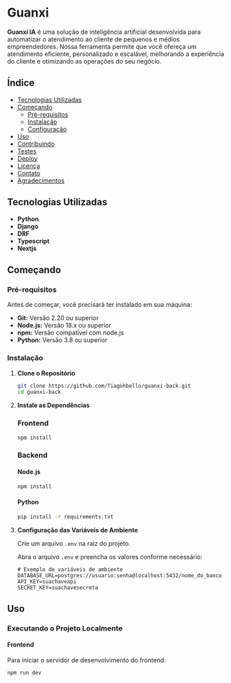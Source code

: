 # Guanxi

**Guanxi IA** é uma solução de inteligência artificial desenvolvida para automatizar o atendimento ao cliente de pequenos e médios empreendedores. Nossa ferramenta permite que você ofereça um atendimento eficiente, personalizado e escalável, melhorando a experiência do cliente e otimizando as operações do seu negócio.

## Índice

- [Tecnologias Utilizadas](#tecnologias-utilizadas)
- [Começando](#começando)
    - [Pré-requisitos](#pré-requisitos)
    - [Instalação](#instalação)
    - [Configuração](#configuração)
- [Uso](#uso)
- [Contribuindo](#contribuindo)
- [Testes](#testes)
- [Deploy](#deploy)
- [Licença](#licença)
- [Contato](#contato)
- [Agradecimentos](#agradecimentos)

## Tecnologias Utilizadas

- **Python**
- **Django**
- **DRF**
- **Typescript**
- **Nextjs**

## Começando

### Pré-requisitos

Antes de começar, você precisará ter instalado em sua máquina:

- **Git:** Versão 2.20 ou superior
- **Node.js:** Versão 18.x ou superior
- **npm:** Versão compatível com node.js
- **Python:** Versão 3.8 ou superior

### Instalação

1. **Clone o Repositório**

    ```bash
    git clone https://github.com/Tiagohbello/guanxi-back.git
    cd guanxi-back
    ```

2. **Instale as Dependências**

   ### Frontend

    ```bash
    npm install
    ```

   ### Backend

   #### Node.js

    ```bash
    npm install
    ```

   #### Python

    ```bash
    pip install -r requirements.txt
    ```

3. **Configuração das Variáveis de Ambiente**

   Crie um arquivo `.env` na raiz do projeto.

   Abra o arquivo `.env` e preencha os valores conforme necessário:

    ```env
    # Exemplo de variáveis de ambiente
    DATABASE_URL=postgres://usuario:senha@localhost:5432/nome_do_banco
    API_KEY=suachaveapi
    SECRET_KEY=suachavesecreta
    ```

## Uso

### Executando o Projeto Localmente

#### Frontend

Para iniciar o servidor de desenvolvimento do frontend:

```bash
npm run dev

